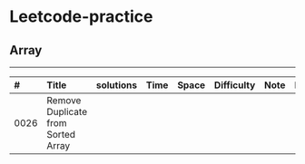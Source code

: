 # Leetcode-practice

## Array
---
|#|Title|solutions|Time|Space|Difficulty|Note|Member|
|:-----|:-----|:-----|:-----|:-----|:-----|:---|:---|
|0026|Remove Duplicate from Sorted Array|